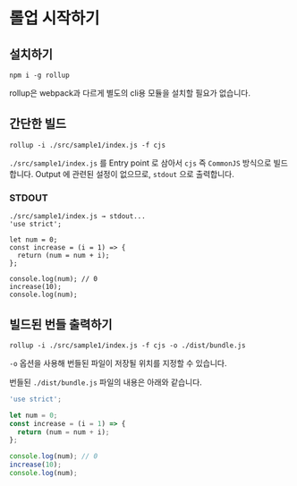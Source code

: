 # 롤업 시작하기

## 설치하기

```shell
npm i -g rollup
```

rollup은 webpack과 다르게 별도의 cli용 모듈을 설치할 필요가 없습니다.

## 간단한 빌드

```shell
rollup -i ./src/sample1/index.js -f cjs
```

`./src/sample1/index.js` 를 Entry point 로 삼아서 `cjs` 즉 `CommonJS` 방식으로 빌드합니다.
Output 에 관련된 설정이 없으므로, `stdout` 으로 출력합니다.

### STDOUT

```shell
./src/sample1/index.js → stdout...
'use strict';

let num = 0;
const increase = (i = 1) => {
  return (num = num + i);
};

console.log(num); // 0
increase(10);
console.log(num);
```

## 빌드된 번들 출력하기

```shell
rollup -i ./src/sample1/index.js -f cjs -o ./dist/bundle.js
```

`-o` 옵션을 사용해 번들된 파일이 저장될 위치를 지정할 수 있습니다.

번들된 `./dist/bundle.js` 파일의 내용은 아래와 같습니다.

```js
'use strict';

let num = 0;
const increase = (i = 1) => {
  return (num = num + i);
};

console.log(num); // 0
increase(10);
console.log(num);
```
